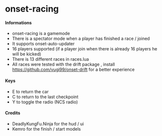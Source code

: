 # onset-racing

#### Informations
* onset-racing is a gamemode
* There is a spectator mode when a player has finished a race / joined
* It supports onset-auto-updater
* 16 players supported (if a player join when there is already 16 players he will be kicked)
* There is 13 different races in races.lua
* All races were tested with the drift package , install https://github.com/vugi99/onset-drift for a better experience

#### Keys
* E to return the car
* C to return to the last checkpoint
* Y to toggle the radio (NCS radio)

#### Credits
* DeadlyKungFu.Ninja for the hud / ui
* Kemro for the finish / start models